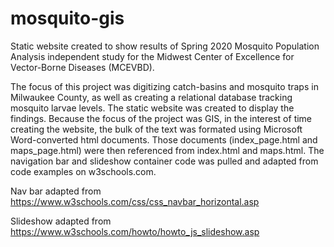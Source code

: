 # mosquito-gis

Static website created to show results of Spring 2020 Mosquito Population Analysis independent study for the Midwest Center of Excellence for Vector-Borne Diseases (MCEVBD). 

The focus of this project was digitizing catch-basins and mosquito traps in Milwaukee County, as well as creating a relational database tracking mosquito larvae levels. The static website was created to display the findings. Because the focus of the project was GIS, in the interest of time creating the website, the bulk of the text was formated using Microsoft Word-converted html documents. Those documents (index_page.html and maps_page.html) were then referenced from index.html and maps.html. The navigation bar and slideshow container code was pulled and adapted from code examples on w3schools.com.

Nav bar adapted from https://www.w3schools.com/css/css_navbar_horizontal.asp

Slideshow adapted from https://www.w3schools.com/howto/howto_js_slideshow.asp

